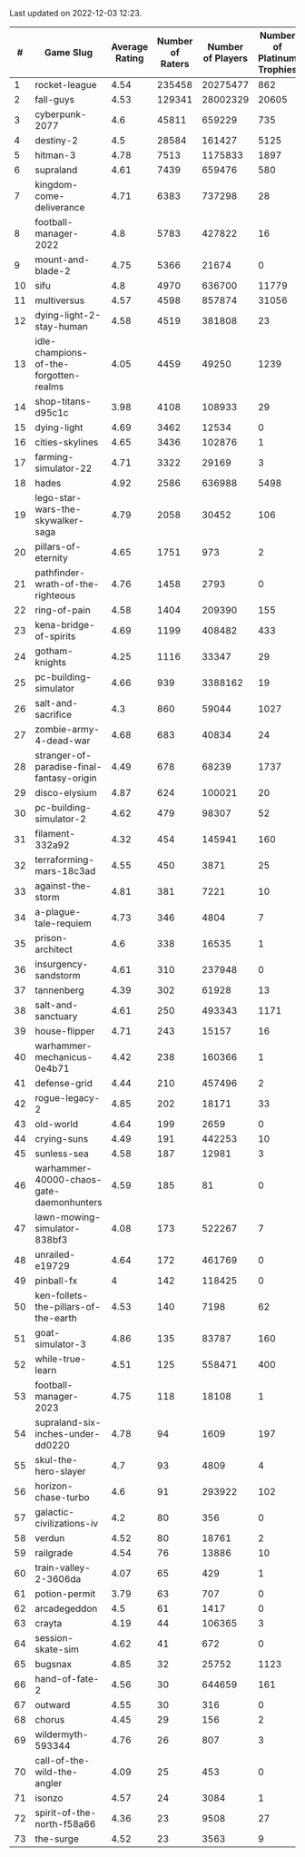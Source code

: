 Last updated on 2022-12-03 12:23.


|#|Game Slug|Average Rating|Number of Raters|Number of Players|Number of Platinum Trophies|Max Rarity (%)|
|---|---|---|---|---|---|---|
|1|rocket-league|4.54|235458|20275477|862|76|
|2|fall-guys|4.53|129341|28002329|20605|5|
|3|cyberpunk-2077|4.6|45811|659229|735|62|
|4|destiny-2|4.5|28584|161427|5125|95|
|5|hitman-3|4.78|7513|1175833|1897|48|
|6|supraland|4.61|7439|659476|580|99|
|7|kingdom-come-deliverance|4.71|6383|737298|28|30|
|8|football-manager-2022|4.8|5783|427822|16|49|
|9|mount-and-blade-2|4.75|5366|21674|0|9|
|10|sifu|4.8|4970|636700|11779|96|
|11|multiversus|4.57|4598|857874|31056|78|
|12|dying-light-2-stay-human|4.58|4519|381808|23|1|
|13|idle-champions-of-the-forgotten-realms|4.05|4459|49250|1239|4|
|14|shop-titans-d95c1c|3.98|4108|108933|29|98|
|15|dying-light|4.69|3462|12534|0|96|
|16|cities-skylines|4.65|3436|102876|1|74|
|17|farming-simulator-22|4.71|3322|29169|3|80|
|18|hades|4.92|2586|636988|5498|89|
|19|lego-star-wars-the-skywalker-saga|4.79|2058|30452|106|98|
|20|pillars-of-eternity|4.65|1751|973|2|80|
|21|pathfinder-wrath-of-the-righteous|4.76|1458|2793|0|42|
|22|ring-of-pain|4.58|1404|209390|155|96|
|23|kena-bridge-of-spirits|4.69|1199|408482|433|94|
|24|gotham-knights|4.25|1116|33347|29|1|
|25|pc-building-simulator|4.66|939|3388162|19|48|
|26|salt-and-sacrifice|4.3|860|59044|1027|91|
|27|zombie-army-4-dead-war|4.68|683|40834|24|67|
|28|stranger-of-paradise-final-fantasy-origin|4.49|678|68239|1737|98|
|29|disco-elysium|4.87|624|100021|20|28|
|30|pc-building-simulator-2|4.62|479|98307|52|75|
|31|filament-332a92|4.32|454|145941|160|93|
|32|terraforming-mars-18c3ad|4.55|450|3871|25|66|
|33|against-the-storm|4.81|381|7221|10|30|
|34|a-plague-tale-requiem|4.73|346|4804|7|92|
|35|prison-architect|4.6|338|16535|1|35|
|36|insurgency-sandstorm|4.61|310|237948|0|6|
|37|tannenberg|4.39|302|61928|13|86|
|38|salt-and-sanctuary|4.61|250|493343|1171|83|
|39|house-flipper|4.71|243|15157|16|93|
|40|warhammer-mechanicus-0e4b71|4.42|238|160366|1|24|
|41|defense-grid|4.44|210|457496|2|80|
|42|rogue-legacy-2|4.85|202|18171|33|1|
|43|old-world|4.64|199|2659|0|85|
|44|crying-suns|4.49|191|442253|10|65|
|45|sunless-sea|4.58|187|12981|3|37|
|46|warhammer-40000-chaos-gate-daemonhunters|4.59|185|81|0|95|
|47|lawn-mowing-simulator-838bf3|4.08|173|522267|7|87|
|48|unrailed-e19729|4.64|172|461769|0|4|
|49|pinball-fx|4|142|118425|0|86|
|50|ken-follets-the-pillars-of-the-earth|4.53|140|7198|62|49|
|51|goat-simulator-3|4.86|135|83787|160|91|
|52|while-true-learn|4.51|125|558471|400|93|
|53|football-manager-2023|4.75|118|18108|1|80|
|54|supraland-six-inches-under-dd0220|4.78|94|1609|197|99|
|55|skul-the-hero-slayer|4.7|93|4809|4|96|
|56|horizon-chase-turbo|4.6|91|293922|102|84|
|57|galactic-civilizations-iv|4.2|80|356|0|91|
|58|verdun|4.52|80|18761|2|73|
|59|railgrade|4.54|76|13886|10|98|
|60|train-valley-2-3606da|4.07|65|429|1|89|
|61|potion-permit|3.79|63|707|0|98|
|62|arcadegeddon|4.5|61|1417|0|93|
|63|crayta|4.19|44|106365|3|23|
|64|session-skate-sim|4.62|41|672|0|27|
|65|bugsnax|4.85|32|25752|1123|97|
|66|hand-of-fate-2|4.56|30|644659|161|72|
|67|outward|4.55|30|316|0|76|
|68|chorus|4.45|29|156|2|85|
|69|wildermyth-593344|4.76|26|807|3|5|
|70|call-of-the-wild-the-angler|4.09|25|453|0|90|
|71|isonzo|4.57|24|3084|1|61|
|72|spirit-of-the-north-f58a66|4.36|23|9508|27|61|
|73|the-surge|4.52|23|3563|9|94|
